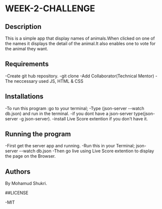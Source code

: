# WEEK-2-CHALLENGE

## Description 
This is a simple app that display names of animals.When clicked on one of the names it displays the detail of the animal.It also enables one to vote for the animal they want.

## Requirements
-Create git hub repository.
-git clone 
-Add Collaborator(Technical Mentor)
-The neccessary used JS, HTML & CSS                                                                      

## Installations
-To run this program :go to your terminal;
-Type (json-server --watch db.json) and run in the terminal.
-if you dont have a json-server type(json-server -g json-server).
-install Live Score extention if you don't have it.

## Running the program
-First get the server app and running.
-Run this in your Terminal;
    json-server --watch db.json
-Then go live using Live Score extention to display the page on the Browser.

## Authors

By Mohamud Shukri.


##LICENSE

-MIT